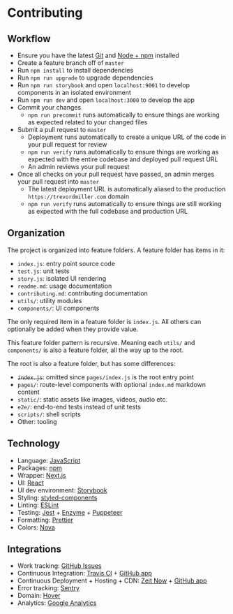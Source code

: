 # Contributing

## Workflow

- Ensure you have the latest [Git](https://git-scm.com/) and [Node + npm](https://nodejs.org) installed
- Create a feature branch off of `master`
- Run `npm install` to install dependencies
- Run `npm run upgrade` to upgrade dependencies
- Run `npm run storybook` and open `localhost:9001` to develop components in an isolated environment
- Run `npm run dev` and open `localhost:3000` to develop the app
- Commit your changes
  - `npm run precommit` runs automatically to ensure things are working as expected related to your changed files
- Submit a pull request to `master`
  - Deployment runs automatically to create a unique URL of the code in your pull request for review
  - `npm run verify` runs automatically to ensure things are working as expected with the entire codebase and deployed pull request URL
  - An admin reviews your pull request
- Once all checks on your pull request have passed, an admin merges your pull request into `master`
  - The latest deployment URL is automatically aliased to the production `https://trevordmiller.com` domain
  - `npm run verify` runs automatically to ensure things are still working as expected with the full codebase and production URL

## Organization

The project is organized into feature folders. A feature folder has items in it:

- `index.js`: entry point source code
- `test.js`: unit tests
- `story.js`: isolated UI rendering
- `readme.md`: usage documentation
- `contributing.md`: contributing documentation
- `utils/`: utility modules
- `components/`: UI components

The only required item in a feature folder is `index.js`. All others can optionally be added when they provide value.

This feature folder pattern is recursive. Meaning each `utils/` and `components/` is also a feature folder, all the way up to the root.

The root is also a feature folder, but has some differences:

- ~~`index.js`~~: omitted since `pages/index.js` is the root entry point
- `pages/`: route-level components with optional `index.md` markdown content
- `static/`: static assets like images, videos, audio etc.
- `e2e/`: end-to-end tests instead of unit tests
- `scripts/`: shell scripts
- Other: tooling

## Technology

- Language: [JavaScript](https://developer.mozilla.org/en-US/docs/Web/JavaScript)
- Packages: [npm](https://www.npmjs.com)
- Wrapper: [Next.js](https://nextjs.org)
- UI: [React](https://reactjs.org)
- UI dev environment: [Storybook](https://storybook.js.org)
- Styling: [styled-components](https://www.styled-components.com)
- Linting: [ESLint](https://eslint.org)
- Testing: [Jest](http://jestjs.io) + [Enzyme](http://airbnb.io/enzyme) + [Puppeteer](https://pptr.dev)
- Formatting: [Prettier](https://prettier.io)
- Colors: [Nova](https://trevordmiller.com/projects/nova)

## Integrations

- Work tracking: [GitHub Issues](https://github.com/trevordmiller/trevordmiller-website/issues)
- Continuous Integration: [Travis CI](https://travis-ci.com) + [GitHub app](https://github.com/settings/installations)
- Continuous Deployment + Hosting + CDN: [Zeit Now](https://zeit.co/dashboard) + [GitHub app](https://github.com/settings/installations)
- Error tracking: [Sentry](https://sentry.io)
- Domain: [Hover](https://www.hover.com)
- Analytics: [Google Analytics](https://analytics.google.com)
